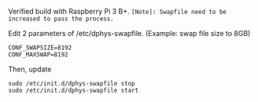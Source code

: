 Verified build with Raspberry Pi 3 B+.
`[Note]: Swapfile need to be increased to pass the process.`

Edit 2 parameters of /etc/dphys-swapfile. (Example: swap file size to 8GB)

```
CONF_SWAPSIZE=8192
CONF_MAXSWAP=8192
```

Then, update

```
sudo /etc/init.d/dphys-swapfile stop
sudo /etc/init.d/dphys-swapfile start
```
